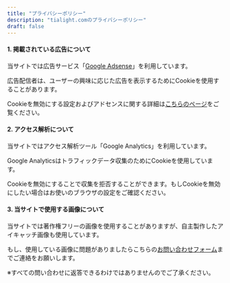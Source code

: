 ```yaml
---
title: "プライバシーポリシー"
description: "tialight.comのプライバシーポリシー"
draft: false
---
```


#### 1. 掲載されている広告について

当サイトでは広告サービス「[Google Adsense](http://www.google.com/adsense/start/)」を利用しています。

広告配信者は、ユーザーの興味に応じた広告を表示するためにCookieを使用することがあります。

Cookieを無効にする設定およびアドセンスに関する詳細は[こちらのページ](http://www.google.co.jp/policies/technologies/ads/)をご覧ください。

 

#### 2. アクセス解析について

当サイトではアクセス解析ツール「Google Analytics」を利用しています。

Google Analyticsはトラフィックデータ収集のためにCookieを使用しています。

Cookieを無効にすることで収集を拒否することができます。もしCookieを無効にしたい場合はお使いのブラウザの設定をご確認ください。

 

#### 3. 当サイトで使用する画像について

当サイトでは著作権フリーの画像を使用することがありますが、自主製作したアイキャッチ画像も使用しています。

もし、使用している画像に問題がありましたらこちらの[お問い合わせフォーム](./contact)までご連絡をお願いします。

※すべての問い合わせに返答できるわけではありませんのでご了承ください。
